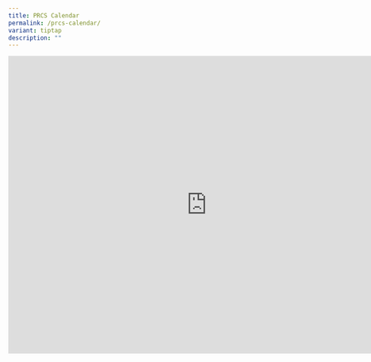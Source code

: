 ```yaml
---
title: PRCS Calendar
permalink: /prcs-calendar/
variant: tiptap
description: ""
---
```

<div class="iframe-wrapper">
<iframe style="border: 0" height="600" width="800" allowfullscreen="true" frameborder="0" src="https://calendar.google.com/calendar/embed?src=moe.edu.sg_smfos1vemrnvnnkcqu1m8v6su8%40group.calendar.google.com&amp;ctz=Asia%2FSingapore"></iframe>
</div>
<p></p>